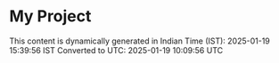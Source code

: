 # My Project

This content is dynamically generated in Indian Time (IST): 2025-01-19 15:39:56 IST
Converted to UTC: 2025-01-19 10:09:56 UTC
